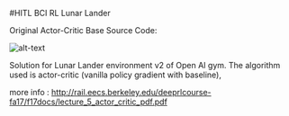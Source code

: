 #HITL BCI RL Lunar Lander

Original Actor-Critic Base Source Code:

![alt-text](https://github.com/nikhilbarhate99/Actor-Critic-PyTorch)

Solution for Lunar Lander environment v2 of Open AI gym.
The algorithm used is actor-critic (vanilla policy gradient with baseline),

more info : http://rail.eecs.berkeley.edu/deeprlcourse-fa17/f17docs/lecture_5_actor_critic_pdf.pdf
